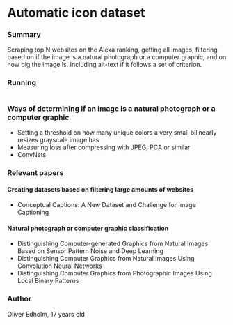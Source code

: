 # Automatic icon dataset

### Summary
Scraping top N websites on the Alexa ranking, getting all images, filtering based on if the image is a natural photograph or a computer graphic, and on how big the image is. Including alt-text if it follows a set of criterion.

### Running
```python3 -m bin.build_icon_dataset TOP_N OUT_DIRECTORY_PATH
```

### Ways of determining if an image is a natural photograph or a computer graphic
* Setting a threshold on how many unique colors a very small bilinearly resizes grayscale image has
* Measuring loss after compressing with JPEG, PCA or similar
* ConvNets 

### Relevant papers
#### Creating datasets based on filtering large amounts of websites
* Conceptual Captions: A New Dataset and Challenge for Image Captioning
#### Natural photograph or computer graphic classification
* Distinguishing Computer-generated Graphics from Natural Images Based on Sensor Pattern Noise and Deep Learning
* Distinguishing Computer Graphics from Natural Images Using Convolution Neural Networks
* Distinguishing Computer Graphics from Photographic Images Using Local Binary Patterns

### Author
Oliver Edholm, 17 years old